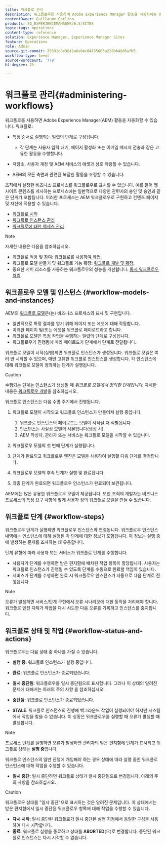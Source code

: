 ```yaml
---
title: 워크플로 관리
description: 워크플로우를 사용하여 Adobe Experience Manager 활동을 자동화하는 방법을 알아봅니다.
contentOwner: Guillaume Carlino
products: SG_EXPERIENCEMANAGER/6.5/SITES
topic-tags: operations
content-type: reference
solution: Experience Manager, Experience Manager Sites
feature: Operations
role: Admin
source-git-commit: 29391c8e3042a8a04c64165663a228bb4886afb5
workflow-type: tm+mt
source-wordcount: '779'
ht-degree: 2%

---
```


# 워크플로 관리{#administering-workflows}

워크플로를 사용하면 Adobe Experience Manager(AEM) 활동을 자동화할 수 있습니다. 워크플로:

* 특정 순서로 실행되는 일련의 단계로 구성됩니다.

   * 각 단계는 사용자 입력 대기, 페이지 활성화 또는 이메일 메시지 전송과 같은 고유한 활동을 수행합니다.

* 저장소, 사용자 계정 및 AEM 서비스의 에셋과 상호 작용할 수 있습니다.
* AEM의 모든 측면과 관련된 복잡한 활동을 조정할 수 있습니다.

조직에서 설정한 비즈니스 프로세스를 워크플로우로 표시할 수 있습니다. 예를 들어 웹 사이트 콘텐츠를 게시하는 프로세스에는 일반적으로 다양한 관련자의 승인 및 승인과 같은 단계가 포함됩니다. 이러한 프로세스는 AEM 워크플로우로 구현하고 컨텐츠 페이지 및 자산에 적용할 수 있습니다.

* [워크플로 시작](/help/sites-administering/workflows-starting.md)
* [워크플로 인스턴스 관리](/help/sites-administering/workflows-administering.md)
* [워크플로에 대한 액세스 관리](/help/sites-administering/workflows-managing.md)

>[!NOTE]
>
>자세한 내용은 다음을 참조하십시오.
>
>* 워크플로 적용 및 참여: [워크플로를 사용하여 작업](/help/sites-authoring/workflows.md).
>* 워크플로 모델 만들기 및 워크플로 기능 확장: [워크플로 개발 및 확장](/help/sites-developing/workflows.md).
>* 중요한 서버 리소스를 사용하는 워크플로우의 성능을 개선합니다. [동시 워크플로우 처리](/help/sites-deploying/configuring-performance.md#concurrent-workflow-processing).
>

## 워크플로우 모델 및 인스턴스 {#workflow-models-and-instances}

AEM의 [워크플로 모델](/help/sites-developing/workflows.md#model)은(는) 비즈니스 프로세스의 표시 및 구현입니다.

* 일반적으로 특정 결과를 얻기 위해 페이지 또는 에셋에 대해 작동합니다.
* 이러한 페이지 및/또는 에셋을 워크플로 페이로드라고 합니다.
* 워크플로 모델은 특정 작업을 수행하는 일련의 단계로 구성됩니다.
* 워크플로우가 진행됨에 따라 페이로드가 단계에서 단계로 전달됩니다.

워크플로 모델이 시작(실행)되면 워크플로 인스턴스가 생성됩니다. 워크플로 모델은 여러 번 시작할 수 있으며, 매번 고유한 워크플로 인스턴스를 생성합니다. 각 인스턴스에 대해 워크플로 모델이 정의하는 단계가 실행됩니다.

>[!CAUTION]
>
>수행되는 단계는 인스턴스가 생성될 때 *워크플로 모델에서 정의한 단계입니다*. 자세한 내용은 [워크플로우 개발](/help/sites-developing/workflows.md#model)을 참조하십시오.

워크플로 인스턴스는 다음 수명 주기에서 진행됩니다.

1. 워크플로 모델이 시작되고 워크플로 인스턴스가 만들어져 실행 중입니다.

   1. 워크플로 인스턴스의 페이로드는 모델이 시작될 때 식별됩니다.
   1. 인스턴스는 사실상 모델의 사본입니다(생성 시).
   1. AEM 작성자, 관리자 또는 서비스는 워크플로 모델을 시작할 수 있습니다.

1. 워크플로우 모델의 첫 번째 단계가 실행됩니다.
1. 단계가 완료되고 워크플로우 엔진은 모델을 사용하여 실행할 다음 단계를 결정합니다.
1. 워크플로우 모델의 후속 단계가 실행 및 완료됩니다.
1. 최종 단계가 완료되면 워크플로우 인스턴스가 완료되어 보관됩니다.

AEM에는 많은 유용한 워크플로우 모델이 제공됩니다. 또한 조직의 개발자는 비즈니스 프로세스의 특정 요구 사항에 맞게 사용자 정의 워크플로 모델을 만들 수 있습니다.

## 워크플로 단계 {#workflow-steps}

워크플로우 단계가 실행되면 워크플로우 인스턴스와 연결됩니다. 워크플로우 인스턴스 내역에는 인스턴스에 대해 실행된 각 단계에 대한 정보가 포함됩니다. 이 정보는 실행 중에 발생하는 문제를 조사하는 데 유용합니다.

단계 유형에 따라 사용자 또는 서비스가 워크플로 단계를 수행합니다.

* 사용자가 단계를 수행하면 받은 편지함에 배치된 작업 항목이 할당됩니다. 사용자는 워크플로 인스턴스가 진행될 수 있도록 단계를 수동으로 완료할 책임이 있습니다.
* 서비스가 단계를 수행하면 완료 시 워크플로우 인스턴스가 자동으로 다음 단계로 진행됩니다.

>[!NOTE]
>
>오류가 발생하면 서비스/단계 구현에서 오류 시나리오에 대한 동작을 처리해야 합니다. 워크플로 엔진 자체가 작업을 다시 시도한 다음 오류를 기록하고 인스턴스를 중지합니다.

## 워크플로 상태 및 작업 {#workflow-status-and-actions}

워크플로우는 다음 상태 중 하나를 가질 수 있습니다.

* **실행 중**: 워크플로 인스턴스가 실행 중입니다.
* **완료**: 워크플로 인스턴스가 종료되었습니다.

* **일시 중단됨**: 워크플로우를 일시 중단됨으로 표시합니다. 그러나 이 상태의 알려진 문제에 대해서는 아래의 주의 사항 을 참조하십시오.
* **중단됨**: 워크플로 인스턴스가 종료되었습니다.
* **STALE**: 워크플로 인스턴스의 진행에 백그라운드 작업이 실행되어야 하지만 시스템에서 작업을 찾을 수 없습니다. 이 상황은 워크플로우를 실행할 때 오류가 발생할 때 발생합니다.

>[!NOTE]
>
>프로세스 단계를 실행하면 오류가 발생하면 관리자의 받은 편지함에 단계가 표시되고 워크플로 상태는 **실행 중**&#x200B;입니다.

워크플로 인스턴스의 일반 진행에 개입해야 하는 경우 상태에 따라 실행 중인 워크플로 인스턴스에 대해 작업을 수행할 수 있습니다.

* **일시 중단**: 일시 중단하면 워크플로 상태가 일시 중단됨으로 변경됩니다. 아래의 주의 사항을 참조하십시오.

>[!CAUTION]
>
>워크플로우 상태를 &quot;일시 중단&quot;으로 표시하는 것은 알려진 문제입니다. 이 상태에서는 받은 편지함에서 일시 중단된 워크플로우 항목에 대해 작업을 수행할 수 있습니다.

* **다시 시작**: 일시 중단된 워크플로가 일시 중단된 실행 지점에서 동일한 구성을 사용하여 다시 시작합니다.
* **종료**: 워크플로 실행을 종료하고 상태를 **ABORTED**(으)로 변경합니다. 중단된 워크플로 인스턴스는 다시 시작할 수 없습니다.
